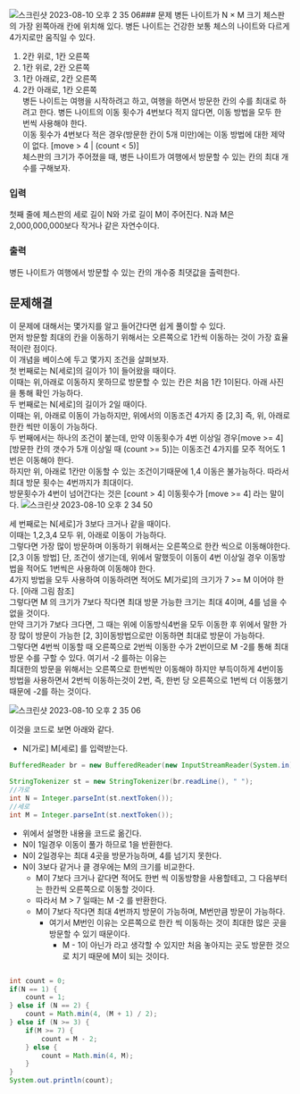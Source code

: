 ![스크린샷 2023-08-10 오후 2 35 06](https://github.com/xxx-sj/algorithm/assets/62305110/260beee7-1481-4903-a913-6e4531dae9cb)### 문제
병든 나이트가 N × M 크기 체스판의 가장 왼쪽아래 칸에 위치해 있다. 병든 나이트는 건강한 보통 체스의 나이트와 다르게 4가지로만 움직일 수 있다.  
1. 2칸 위로, 1칸 오른쪽  
2. 1칸 위로, 2칸 오른쪽  
3. 1칸 아래로, 2칸 오른쪽  
4. 2칸 아래로, 1칸 오른쪽  
병든 나이트는 여행을 시작하려고 하고, 여행을 하면서 방문한 칸의 수를 최대로 하려고 한다. 병든 나이트의 이동 횟수가 4번보다 적지 않다면, 이동 방법을 모두 한 번씩 사용해야 한다.    
이동 횟수가 4번보다 적은 경우(방문한 칸이 5개 미만)에는 이동 방법에 대한 제약이 없다. [move > 4 | (count < 5)]  
체스판의 크기가 주어졌을 때, 병든 나이트가 여행에서 방문할 수 있는 칸의 최대 개수를 구해보자.  

### 입력
첫째 줄에 체스판의 세로 길이 N와 가로 길이 M이 주어진다. N과 M은 2,000,000,000보다 작거나 같은 자연수이다.  

### 출력
병든 나이트가 여행에서 방문할 수 있는 칸의 개수중 최댓값을 출력한다.  


## 문제해결
이 문제에 대해서는 몇가지를 알고 들어간다면 쉽게 풀이할 수 있다.   
먼저 방문할 최대의 칸을 이동하기 위해서는 오른쪽으로 1칸씩 이동하는 것이 가장 효율적이란 점이다.   
이 개념을 베이스에 두고 몇가지 조건을 살펴보자.  
첫 번째로는 N[세로]의 길이가 1이 들어왔을 때이다.   
이때는 위,아래로 이동하지 못하므로 방문할 수 있는 칸은 처음 1칸 1이된다. 아래 사진을 통해 확인 가능하다.   
두 번째로는 N[세로]의 길이가 2일 때이다.  
이때는 위, 아래로 이동이 가능하지만, 위에서의 이동조건 4가지 중 [2,3] 즉, 위, 아래로 한칸 씩만 이동이 가능하다.  
두 번째에서는 하나의 조건이 붙는데, 만약 이동횟수가 4번 이상일 경우[move >= 4] [방문한 칸의 갯수가 5개 이상일 때 (count >= 5)]는 이동조건 4가지를 모주 적어도 1번은 이동해야 한다.   
하지만 위, 아래로 1칸만 이동할 수 있는 조건이기때문에 1,4 이동은 불가능하다. 따라서 최대 방문 횟수는 4번까지가 최대이다.   
방문횟수가 4번이 넘어간다는 것은 [count > 4] 이동횟수가 [move >= 4] 라는 말이다.
![스크린샷 2023-08-10 오후 2 34 50](https://github.com/xxx-sj/algorithm/assets/62305110/e782877c-fd53-4713-80f2-6e5fd0af0325)


세 번째로는 N[세로]가 3보다 크거나 같을 때이다.   
이때는 1,2,3,4 모두 위, 아래로 이동이 가능하다.   
그렇다면 가장 많이 방문하며 이동하기 위해서는 오른쪽으로 한칸 씩으로 이동해야한다. [2,3 이동 방법]
단, 조건이 생기는데, 위에서 말했듯이 이동이 4번 이상일 경우 이동방법을 적어도 1번씩은 사용하여 이동해야 한다.  
4가지 방법을 모두 사용하여 이동하려면 적어도 M[가로]의 크기가 7 >= M 이어야 한다. [아래 그림 참조]    
그렇다면 M 의 크기가 7보다 작다면 최대 방문 가능한 크기는 최대 4이며, 4를 넘을 수 없을 것이다.    
만약 크기가 7보다 크다면, 그 때는 위에 이동방식4번을 모두 이동한 후 위에서 말한 가장 많이 방문이 가능한 [2, 3]이동방법으로만 이동하면 최대로 방문이 가능하다.    
그렇다면 4번씩 이동할 때 오른쪽으로 2번씩 이동한 수가 2번이므로 M -2를 통해 최대 방문 수를 구할 수 있다. 여기서 -2 를하는 이유는   
최대한의 방문을 위해서는 오른쪽으로 한번씩만 이동해야 하지만 부득이하게 4번이동방법을 사용하면서 2번씩 이동하는것이 2번, 즉, 한번 당 오른쪽으로 1번씩 더 이동했기 때문에 -2를 하는 것이다.  

![스크린샷 2023-08-10 오후 2 35 06](https://github.com/xxx-sj/algorithm/assets/62305110/2e6b098e-0e33-4a3c-b12a-e1c76ba1728b)

이것을 코드로 보면 아래와 같다.   


- N[가로] M[세로] 를 입력받는다.
```java
BufferedReader br = new BufferedReader(new InputStreamReader(System.in));

StringTokenizer st = new StringTokenizer(br.readLine(), " ");
//가로
int N = Integer.parseInt(st.nextToken());
//세로
int M = Integer.parseInt(st.nextToken());
```

- 위에서 설명한 내용을 코드로 옮긴다.
- N이 1일경우 이동이 풀가 하므로 1을 반환한다.
- N이 2일경우는 최대 4곳을 방문가능하며, 4를 넘기지 못한다.
- N이 3보다 같거나 클 경우에는 M의 크기를 비교한다.
  - M이 7보다 크거나 같다면 적어도 한번 씩 이동방향을 사용할테고, 그 다음부터는 한칸씩 오른쪽으로 이동할 것이다. 
  - 따라서 M > 7 일때는 M -2 를 반환한다.
  - M이 7보다 작다면 최대 4번까지 방문이 가능하며, M번만큼 방문이 가능하다. 
    - 여기서 M번인 이유는 오른쪽으로 한칸 씩 이동하는 것이 최대한 많은 곳을 방문할 수 있기 때문이다.
      - M - 1이 아닌가 라고 생각할 수 있지만 처음 놓아지는 곳도 방문한 것으로 치기 때문에 M이 되는 것이다.
```java

int count = 0;
if(N == 1) {
    count = 1;
} else if (N == 2) {
    count = Math.min(4, (M + 1) / 2);
} else if (N >= 3) {
    if(M >= 7) {
        count = M - 2;
    } else {
        count = Math.min(4, M);
    }
}
System.out.println(count);
```
